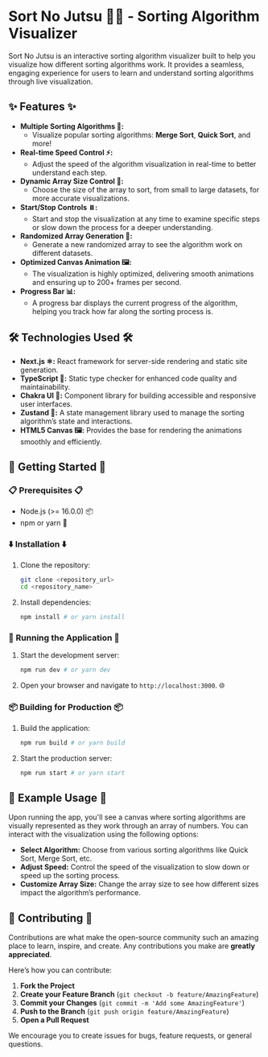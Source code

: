 # Sort No Jutsu 🧙‍♂️ - Sorting Algorithm Visualizer

Sort No Jutsu is an interactive sorting algorithm visualizer built to help you visualize how different sorting algorithms work. It provides a seamless, engaging experience for users to learn and understand sorting algorithms through live visualization.

## ✨ Features ✨

- **Multiple Sorting Algorithms 🧠:**
    - Visualize popular sorting algorithms: **Merge Sort**, **Quick Sort**, and more!
- **Real-time Speed Control ⚡️:**
    - Adjust the speed of the algorithm visualization in real-time to better understand each step.
- **Dynamic Array Size Control 📏:**
    - Choose the size of the array to sort, from small to large datasets, for more accurate visualizations.
- **Start/Stop Controls ⏸️:**
    - Start and stop the visualization at any time to examine specific steps or slow down the process for a deeper understanding.
- **Randomized Array Generation 🔀:**
    - Generate a new randomized array to see the algorithm work on different datasets.
- **Optimized Canvas Animation 🖼️:**
    - The visualization is highly optimized, delivering smooth animations and ensuring up to 200+ frames per second.
- **Progress Bar 📊:**
    - A progress bar displays the current progress of the algorithm, helping you track how far along the sorting process is.

## 🛠️ Technologies Used 🛠️

- **Next.js ⚛️:** React framework for server-side rendering and static site generation.
- **TypeScript 📜:** Static type checker for enhanced code quality and maintainability.
- **Chakra UI 🎨:** Component library for building accessible and responsive user interfaces.
- **Zustand 🧠:** A state management library used to manage the sorting algorithm’s state and interactions.
- **HTML5 Canvas 🖼️:** Provides the base for rendering the animations smoothly and efficiently.

## 🚀 Getting Started 🚀

### 📋 Prerequisites 📋

- Node.js (>= 16.0.0) 📦
- npm or yarn 🧶

### ⬇️ Installation ⬇️

1. Clone the repository:

    ```bash
    git clone <repository_url>
    cd <repository_name>
    ```

2. Install dependencies:

    ```bash
    npm install # or yarn install
    ```

### 🏃 Running the Application 🏃

1. Start the development server:

    ```bash
    npm run dev # or yarn dev
    ```

2. Open your browser and navigate to `http://localhost:3000`. 🌐

### 📦 Building for Production 📦

1. Build the application:

    ```bash
    npm run build # or yarn build
    ```

2. Start the production server:

    ```bash
    npm run start # or yarn start
    ```

## 📝 Example Usage 📝

Upon running the app, you'll see a canvas where sorting algorithms are visually represented as they work through an array of numbers. You can interact with the visualization using the following options:

- **Select Algorithm:** Choose from various sorting algorithms like Quick Sort, Merge Sort, etc.
- **Adjust Speed:** Control the speed of the visualization to slow down or speed up the sorting process.
- **Customize Array Size:** Change the array size to see how different sizes impact the algorithm’s performance.

## 🤝 Contributing 🤝

Contributions are what make the open-source community such an amazing place to learn, inspire, and create. Any contributions you make are **greatly appreciated**.

Here’s how you can contribute:

1. **Fork the Project**
2. **Create your Feature Branch** (`git checkout -b feature/AmazingFeature`)
3. **Commit your Changes** (`git commit -m 'Add some AmazingFeature'`)
4. **Push to the Branch** (`git push origin feature/AmazingFeature`)
5. **Open a Pull Request**

We encourage you to create issues for bugs, feature requests, or general questions.



